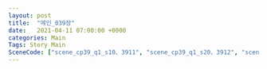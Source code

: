 ```yaml
---
layout: post
title:  "메인_039장"
date:   2021-04-11 07:00:00 +0000
categories: Main
Tags: Story Main
SceneCode: ["scene_cp39_q1_s10、3911", "scene_cp39_q1_s20、3912", "scene_cp39_q2_s10、3921", "scene_cp39_q2_s20、3922", "scene_cp39_q3_s10、3931", "scene_cp39_q3_s20、3932", "scene_cp39_q4_s10、3941", "scene_cp39_q4_s20、3942", "scene_cp39_q4_s30、3943"]
---
```

